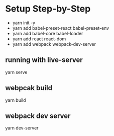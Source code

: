 # Setup Step-by-Step
- yarn init -y
- yarn add babel-preset-react babel-preset-env
- yarn add babel-core babel-loader
- yarn add react react-dom
- yarn add webpack webpack-dev-server

## running with live-server
yarn serve
## webpcak build
yarn build
## webpack dev server
yarn dev-server
